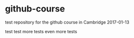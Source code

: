 # github-course
test repository for the github course in Cambridge 2017-01-13

test test
more tests
even more tests
